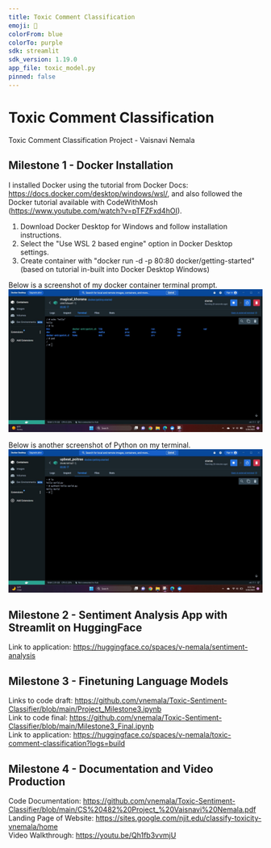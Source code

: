 ```yaml
---
title: Toxic Comment Classification
emoji: 💬
colorFrom: blue
colorTo: purple
sdk: streamlit
sdk_version: 1.19.0
app_file: toxic_model.py
pinned: false
---
```


<!---
---
title: Sentiment Analysis
emoji: 😄
colorFrom: blue
colorTo: pink
sdk: streamlit
sdk_version: 1.17.0
app_file: app.py
pinned: false
---
--->


# Toxic Comment Classification
Toxic Comment Classification Project - Vaisnavi Nemala

## Milestone 1 - Docker Installation
I installed Docker using the tutorial from Docker Docs: https://docs.docker.com/desktop/windows/wsl/, and also followed the Docker tutorial available with CodeWithMosh (https://www.youtube.com/watch?v=pTFZFxd4hOI).
1) Download Docker Desktop for Windows and follow installation instructions.
2) Select the "Use WSL 2 based engine" option in Docker Desktop settings.
3) Create container with "docker run -d -p 80:80 docker/getting-started" (based on tutorial in-built into Docker Desktop Windows)

Below is a screenshot of my docker container terminal prompt.
![Terminal](https://github.com/vnemala/CS482-Project/blob/milestone-1/Milestone1_VaisnaviNemala.jpg)

Below is another screenshot of Python on my terminal.
![Image 2](https://github.com/vnemala/CS482-Project/blob/milestone-1/Milestone1_Image2_VaisnaviNemala.jpg)

## Milestone 2 - Sentiment Analysis App with Streamlit on HuggingFace
Link to application: https://huggingface.co/spaces/v-nemala/sentiment-analysis

## Milestone 3 - Finetuning Language Models
Links to code draft: https://github.com/vnemala/Toxic-Sentiment-Classifier/blob/main/Project_Milestone3.ipynb <br>
Link to code final: https://github.com/vnemala/Toxic-Sentiment-Classifier/blob/main/Milestone3_Final.ipynb <br>
Link to application: https://huggingface.co/spaces/v-nemala/toxic-comment-classification?logs=build

## Milestone 4 - Documentation and Video Production
Code Documentation: https://github.com/vnemala/Toxic-Sentiment-Classifier/blob/main/CS%20482%20Project_%20Vaisnavi%20Nemala.pdf <br>
Landing Page of Website: https://sites.google.com/njit.edu/classify-toxicity-vnemala/home <br>
Video Walkthrough: https://youtu.be/Qh1fb3vvmjU
